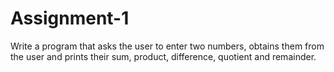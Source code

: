 # Assignment-1

Write a program that asks the user to enter two numbers, obtains them from
the user and prints their sum, product, difference, quotient and remainder.
